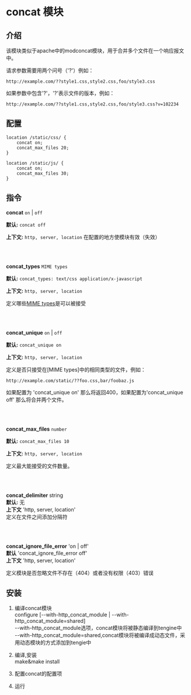 # concat 模块

## 介绍

该模块类似于apache中的modconcat模块，用于合并多个文件在一个响应报文中。

请求参数需要用两个问号（'?'）例如：

    http://example.com/??style1.css,style2.css,foo/style3.css
    
如果参数中包含'?'，'?'表示文件的版本，例如：

    http://example.com/??style1.css,style2.css,foo/style3.css?v=102234

## 配置

    location /static/css/ {
        concat on;
        concat_max_files 20;
    }
    
    location /static/js/ {
        concat on;
        concat_max_files 30;
    }

## 指令

**concat** `on` | `off`

**默认:** `concat off`

**上下文:** `http, server, location`
在配置的地方使模块有效（失效）

<br/>
<br/>

**concat_types** `MIME types`

**默认:** `concat_types: text/css application/x-javascript`

**上下文:** `http, server, location`

定义哪些[MIME types](http://en.wikipedia.org/wiki/MIME_type)是可以被接受

<br/>
<br/>

**concat_unique** `on` | `off`

**默认:** `concat_unique on`

**上下文:** `http, server, location`

定义是否只接受在[MIME types]中的相同类型的文件，例如：

    http://example.com/static/??foo.css,bar/foobaz.js
如果配置为 'concat_unique on' 那么将返回400，如果配置为'concat_unique off'
那么将合并两个文件。

<br/>
<br/>

**concat\_max\_files** `number`

**默认:** `concat_max_files 10`

**上下文:** `http, server, location`

定义最大能接受的文件数量。

<br/>
<br/>

**concat_delimiter** string  
**默认:**  无    
**上下文** 'http, server, location'   
定义在文件之间添加分隔符

<br/>
<br/>

**concat_ignore_file_error** 'on | off'  
**默认** 'concat_ignore_file_error off'  
**上下文** 'http, server, location'  

定义模块是否忽略文件不存在（404）或者没有权限（403）错误

## 安装

 1. 编译concat模块  
    configure  [--with-http_concat_module | --with-http_concat_module=shared]  
    --with-http_concat_module选项，concat模块将被静态编译到tengine中  
    --with-http_concat_module=shared,concat模块将被编译成动态文件，采用动态模块的方式添加到tengie中

 2. 编译,安装  
    make&make install
 
 3. 配置concat的配置项
 
 4. 运行
